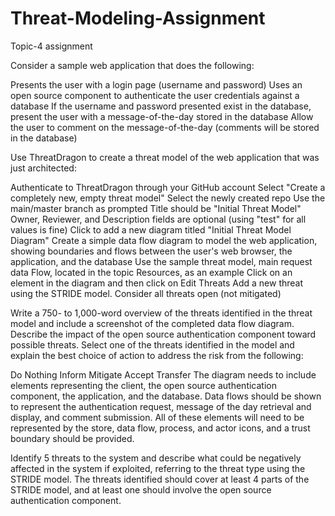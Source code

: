 # Threat-Modeling-Assignment
Topic-4 assignment

Consider a sample web application that does the following:

Presents the user with a login page (username and password)
Uses an open source component to authenticate the user credentials against a database
If the username and password presented exist in the database, present the user with a message-of-the-day stored in the database
Allow the user to comment on the message-of-the-day (comments will be stored in the database)

Use ThreatDragon to create a threat model of the web application that was just architected:

Authenticate to ThreatDragon through your GitHub account
Select "Create a completely new, empty threat model"
Select the newly created repo
Use the main/master branch as prompted
Title should be "Initial Threat Model"
Owner, Reviewer, and Description fields are optional (using "test" for all values is fine)
Click to add a new diagram titled "Initial Threat Model Diagram"
Create a simple data flow diagram to model the web application, showing boundaries and flows between the user's web browser, the application, and the database
Use the sample threat model, main request data Flow, located in the topic Resources, as an example
Click on an element in the diagram and then click on Edit Threats
Add a new threat using the STRIDE model. Consider all threats open (not mitigated)

Write a 750- to 1,000-word overview of the threats identified in the threat model and include a screenshot of the completed data flow diagram. Describe the impact of the open source authentication component toward possible threats. Select one of the threats identified in the model and explain the best choice of action to address the risk from the following:

Do Nothing
Inform
Mitigate
Accept
Transfer
The diagram needs to include elements representing the client, the open source authentication component, the application, and the database. Data flows should be shown to represent the authentication request, message of the day retrieval and display, and comment submission. All of these elements will need to be represented by the store, data flow, process, and actor icons, and a trust boundary should be provided.

Identify 5 threats to the system and describe what could be negatively affected in the system if exploited, referring to the threat type using the STRIDE model. The threats identified should cover at least 4 parts of the STRIDE model, and at least one should involve the open source authentication component.
